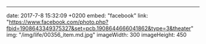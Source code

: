 ---
date: 2017-7-8 15:32:09 +0200
embed: "facebook"
link: "https://www.facebook.com/photo.php?fbid=1908643349375327&set=pcb.1908644666041862&type=3&theater"
img: "/img/life/00356_item.md.jpg"
imageWidth: 300
imageHeight: 450
